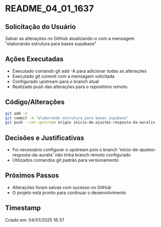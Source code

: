 # README_04_01_1637

## Solicitação do Usuário
Salvar as alterações no GitHub atualizando-o com a mensagem "elaborando estrutura para bases supabase"

## Ações Executadas
- Executado comando git add -A para adicionar todas as alterações
- Executado git commit com a mensagem solicitada
- Configurado upstream para o branch atual
- Realizado push das alterações para o repositório remoto

## Código/Alterações
```bash
git add -A
git commit -m "elaborando estrutura para bases supabase"
git push --set-upstream origin inicio-de-ajustes-resposta-da-auralis
```

## Decisões e Justificativas
- Foi necessário configurar o upstream pois o branch 'inicio-de-ajustes-resposta-da-auralis' não tinha branch remoto configurado
- Utilizados comandos git padrão para versionamento

## Próximos Passos
- Alterações foram salvas com sucesso no GitHub
- O projeto está pronto para continuar o desenvolvimento

## Timestamp
Criado em: 04/01/2025 16:37